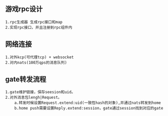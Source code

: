 ## 游戏rpc设计

    1.rpc生成器 生成rpc接口和map
    2.实现rpc接口，并且注册到rpc组件内

## 网络连接

    1.对外kcp(可代理tcp) + websocket
    2.对内nats(100万qps的消息队列)

## gate转发流程

    1.gate维护链接，保存seesion和uid。
    2.对外消息包lengh|Request。
        a.转发时候设置Request.extend:uid(一致性hash的对象),并通过nats转发到home
        b.home push需要设置Reply.extend:session，gate通过session找到对应的gate